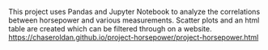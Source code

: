 This project uses Pandas and Jupyter Notebook to analyze the correlations between horsepower and various measurements. Scatter plots and an html table are created which can be filtered through on a website.
https://chaseroldan.github.io/project-horsepower/project-horsepower.html
